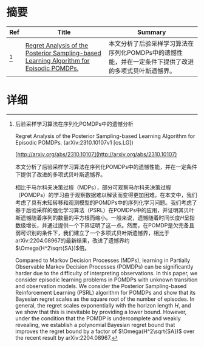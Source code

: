 # 摘要

| Ref | Title | Summary |
| --- | --- | --- |
| [^1] | [Regret Analysis of the Posterior Sampling-based Learning Algorithm for Episodic POMDPs.](http://arxiv.org/abs/2310.10107) | 本文分析了后验采样学习算法在序列化POMDPs中的遗憾性能，并在一定条件下提供了改进的多项式贝叶斯遗憾界。 |

# 详细

[^1]: 后验采样学习算法在序列化POMDPs中的遗憾分析

    Regret Analysis of the Posterior Sampling-based Learning Algorithm for Episodic POMDPs. (arXiv:2310.10107v1 [cs.LG])

    [http://arxiv.org/abs/2310.10107](http://arxiv.org/abs/2310.10107)

    本文分析了后验采样学习算法在序列化POMDPs中的遗憾性能，并在一定条件下提供了改进的多项式贝叶斯遗憾界。

    

    相比于马尔科夫决策过程（MDPs），部分可观察马尔科夫决策过程（POMDPs）的学习由于观察数据难以解读而变得更加困难。在本文中，我们考虑了具有未知转移和观测模型的POMDPs中的序列化学习问题。我们考虑了基于后验采样的强化学习算法（PSRL）在POMDPs中的应用，并证明其贝叶斯遗憾随着序列的数量的平方根而缩小。一般来说，遗憾随着时间长度$H$呈指数级增长，并通过提供一个下界证明了这一点。然而，在POMDP是欠完备且弱可识别的条件下，我们建立了一个多项式贝叶斯遗憾界，相比于arXiv:2204.08967的最新结果，改进了遗憾界约$\Omega(H^2\sqrt{SA})$倍。

    Compared to Markov Decision Processes (MDPs), learning in Partially Observable Markov Decision Processes (POMDPs) can be significantly harder due to the difficulty of interpreting observations. In this paper, we consider episodic learning problems in POMDPs with unknown transition and observation models. We consider the Posterior Sampling-based Reinforcement Learning (PSRL) algorithm for POMDPs and show that its Bayesian regret scales as the square root of the number of episodes. In general, the regret scales exponentially with the horizon length $H$, and we show that this is inevitable by providing a lower bound. However, under the condition that the POMDP is undercomplete and weakly revealing, we establish a polynomial Bayesian regret bound that improves the regret bound by a factor of $\Omega(H^2\sqrt{SA})$ over the recent result by arXiv:2204.08967.
    

